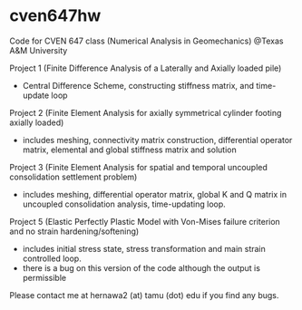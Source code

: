# cven647hw

Code for CVEN 647 class (Numerical Analysis in Geomechanics) @Texas A&M University

Project 1 (Finite Difference Analysis of a Laterally and Axially loaded pile)
- Central Difference Scheme, constructing stiffness matrix, and time-update loop

Project 2 (Finite Element Analysis for axially symmetrical cylinder footing axially loaded)
- includes meshing, connectivity matrix construction, differential operator matrix, elemental and global stiffness matrix and solution

Project 3 (Finite Element Analysis for spatial and temporal uncoupled consolidation settlement problem)
- includes meshing, differential operator matrix, global K and Q matrix in uncoupled consolidation analysis, time-updating loop.

Project 5 (Elastic Perfectly Plastic Model with Von-Mises failure criterion and no strain hardening/softening)
- includes initial stress state, stress transformation and main strain controlled loop.
- there is a bug on this version of the code although the output is permissible

Please contact me at hernawa2 (at) tamu (dot) edu if you find any bugs.

